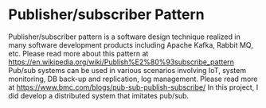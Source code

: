 # Publisher/subscriber Pattern
Publisher/subscriber pattern is a software design technique realized in many software development
products including Apache Kafka, Rabbit MQ, etc. Please read more about this pattern at
https://en.wikipedia.org/wiki/Publish%E2%80%93subscribe_pattern
Pub/sub systems can be used in various scenarios involving IoT, system monitoring, DB back-up and
replication, log management. Please read more at
https://www.bmc.com/blogs/pub-sub-publish-subscribe/
In this project, I did develop a distributed system that imitates pub/sub.